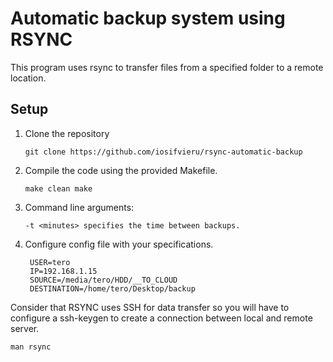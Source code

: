 # Automatic backup system using RSYNC

This program uses rsync to transfer files from a specified folder to a remote location.


## Setup

1. Clone the repository

	`git clone https://github.com/iosifvieru/rsync-automatic-backup`

2. Compile the code using the provided Makefile.

	`make clean
   make`
   
3. Command line arguments:
   
  	`-t <minutes> specifies the time between backups.`

4. Configure config file with your specifications.
   
	 	USER=tero
		IP=192.168.1.15
		SOURCE=/media/tero/HDD/__TO_CLOUD
		DESTINATION=/home/tero/Desktop/backup

Consider that RSYNC uses SSH for data transfer so you will have to configure a ssh-keygen to create a connection between local and remote server.

`man rsync`

